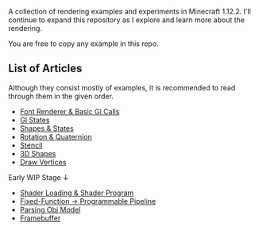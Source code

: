 A collection of rendering examples and experiments in Minecraft 1.12.2. I'll continue to expand this repository as I explore and learn more about the rendering.

You are free to copy any example in this repo.

## List of Articles
Although they consist mostly of examples, it is recommended to read through them in the given order.
- [Font Renderer & Basic Gl Calls](https://github.com/tttsaurus/Mc122RenderBook/blob/main/articles/FontRenderer%26BasicGlCalls.md)
- [Gl States](https://github.com/tttsaurus/Mc122RenderBook/blob/main/articles/GlStates.md)
- [Shapes & States](https://github.com/tttsaurus/Mc122RenderBook/blob/main/articles/Shapes%26States.md)
- [Rotation & Quaternion](https://github.com/tttsaurus/Mc122RenderBook/blob/main/articles/Rotation%26Quaternion.md)
- [Stencil](https://github.com/tttsaurus/Mc122RenderBook/blob/main/articles/Stencil.md)
- [3D Shapes](https://github.com/tttsaurus/Mc122RenderBook/blob/main/articles/3DShapes.md)
- [Draw Vertices](https://github.com/tttsaurus/Mc122RenderBook/blob/main/articles/DrawVertices.md)

Early WIP Stage ↓
- [Shader Loading & Shader Program](https://github.com/tttsaurus/Mc122RenderBook/blob/main/articles/ShaderLoading%26ShaderProgram.md)
- [Fixed-Function -> Programmable Pipeline](https://github.com/tttsaurus/Mc122RenderBook/blob/main/articles/ProgrammablePipeline.md)
- [Parsing Obj Model](https://github.com/tttsaurus/Mc122RenderBook/blob/main/articles/ParsingObjModel.md)
- [Framebuffer](https://github.com/tttsaurus/Mc122RenderBook/blob/main/articles/Framebuffer.md)
